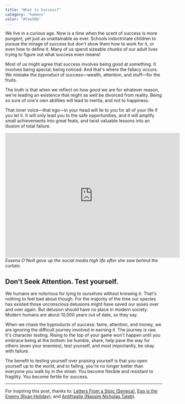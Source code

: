 ```yaml
---
title: "What is Success?"
category: "humans"
color: "#fae59b"
---
```


We live in a curious age. Now is a time when the scent of success is more pungent, yet just as unattainable as ever. Schools indoctrinate children to pursue the mirage of success but don't show them how to work for it, or even how to define it. Many of us spend sizeable chunks of our adult lives trying to figure out what success even means!

Most of us might agree that success involves being good at something. It involves being special; being noticed. And that's where the fallacy occurs. We mistake the _byproduct_ of success—wealth, attention, and stuff—for the fruits.

The truth is that when we reflect on how _good_ we are for whatever reason, we're leading an existence that might as well be divorced from reality. Being so sure of one's own abilities will lead to inertia, and not to happiness.

That inner voice—that ego—in your head will lie to you for all of your life if you let it. It will only lead you to the safe opportunities, and it will amplify small achievements into great feats, and twist valuable lessons into an illusion of total failure.

<div>
	<iframe width="560" height="399" src="https://www.youtube.com/embed/Xe1Qyks8QEM" frameborder="0" allowfullscreen></iframe>
	<cite>Essena O'Neill gave up the social media high life after she saw behind the curtain.</cite>
</div>

## Don't Seek Attention. Test yourself.

We humans are notorious for lying to ourselves without knowing it. That's nothing to feel bad about though. For the majority of the time our species has existed those unconscious delusions might have saved our asses over and over again. But delusion should have no place in modern society. Modern humans are about 10,000 years out of date, so they say.

When we chase the byproducts of success: fame, attention, and money, we are ignoring the difficult journey involved in earning it. The journey is raw. It's character testing. Rising to the top of your game won't happen until you embrace being at the bottom: be humble, share, help pave the way for others (even your enemies), test yourself, and most importantly, be okay with failure.

The benefit to testing yourself over praising yourself is that you open yourself up to the world, and to failing, you're no longer better than everyone you walk by in the street. You become flexible and resistant to fragility. You become fertile for success.

---

For inspiring this post, thanks to: [Letters From a Stoic (Seneca)](https://www.amazon.co.uk/d/Books/Letters-Stoic-Epistulae-Morales-Ad-Lucilium-Classics/0140442103), [Ego is the Enemy (Ryan Holiday)](https://www.amazon.co.uk/Antifragile-Things-that-Gain-Disorder/dp/0141038225), and [Antifragile (Nassim Nicholas Taleb)](https://www.amazon.co.uk/Antifragile-Things-that-Gain-Disorder/dp/0141038225).
